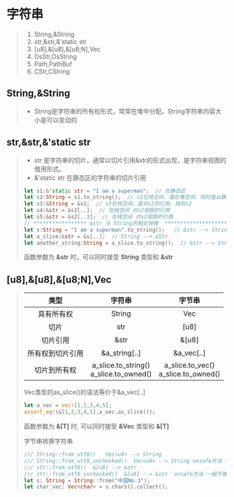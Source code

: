 # 字符串
> 1. String,&String
> 2. str,&str,&'static str
> 3. [u8],&[u8],&[u8;N],Vec<u8>
> 4. OsStr,OsString
> 5. Path,PathBuf
> 6. CStr,CString

## String,&String
> * String是字符串的所有权形式，常常在堆中分配。String字符串内容大小是可以变动的
## str,&str,&'static str
> * str 是字符串的切片，通常以切片引用&str的形式出现，是字符串视图的借用形式。
> * &'static str 在静态区的字符串的切片引用
>```Rust
>let s1:&'static str = "I am a superman";  // 在静态区
>let s2:String = s1.to_string();  // s2在栈空间，值在堆空间，同时值从静态区拷贝到了堆空间
>let s3:&String = &s2;  // s3在栈空间，是对s2的引用，指向s2
>let s4:&str = &s2[..];  // 在栈空间 对s2视图的引用
>let s5:&str = &s2[..3];  // 在栈空间 对s2视图的引用
>// ***************** &str 与 String的相互转换  *************************
>let s:String = "I am a superman".to_string();   // &str --> String
>let a_slice:&str = &s[..];  // String --> &Str
>let another_string:String = a_slice.to_string();  // &str --> String
>```
>
> 函数参数为 **&str** 时，可以同时接受 **String** 类型和 **&str**
> 
## [u8],&[u8],&[u8;N],Vec<u8>
> | 类型 | 字符串 | 字节串 | 
> | :--:|:--:|:--:| 
> |具有所有权|String|Vec<u8>| 
> |切片|str|[u8]| 
> |切片引用|&str|&[u8]| 
> |所有权到切片引用|&a_string[..]|&a_vec[..]| 
> |切片到所有权|a_slice.to_string()<br>a_slice.to_owned()|a_slice.to_vec()<br>a_slice.to_owned()|
>
> Vec类型的as_slice()的语法等价于&a_vec[..]
> ```Rust
> let a_vec = vec![1,2,3,4,5];   
> assert_eq!(&[1,2,3,4,5],a_vec.as_slice());
> ``` 
>
> 函数参数为 **&[T]** 时, 可以同时接受 **&Vec<T>** 类型和 **&[T]**
>
> 字节串转换字符串
> ```Rust
> /// String::from_utf8()   Vec<u8> --> String
> /// String::from_utf8_unchecked()  Vec<u8> --> String unsafe方法 一般不推荐用
> /// str::from_utf8()  &[u8] --> &str
> /// str::from_utf8_unchecked()  &[u8] --> &str  unsafe方法 一般不推荐用
> let s: String = String::from("中国No.1");
> let char_vec: Vec<char> = s.chars().collect();
> ```
